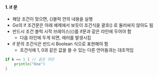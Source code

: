 #### 1. if 문
- 해당 조건이 맞으면, {}블럭 안의 내용을 실행
- Go의 if 조건문은 아래 예제에서 보듯이 조건식을 괄호() 로 둘러싸지 않아도 됨
- 반드시 조건 블럭 시작 브레이스(`{`)를 if문과 같은 라인에 두어야 함
    - 다음 라인에 두게 되면, 에러를 발생시킴
- if 문의 조건식은 반드시 Boolean 식으로 표현해야 함
    - 조건식에 1, 0과 같은 값을 쓸 수 있는 다른 언어들과는 대조적임
``` go
if k == 1 { // 같은 라인
    println("One")
}
```